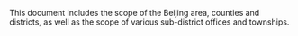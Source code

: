 This document includes the scope of the Beijing area, counties and districts, as well as the scope of various sub-district offices and townships.
